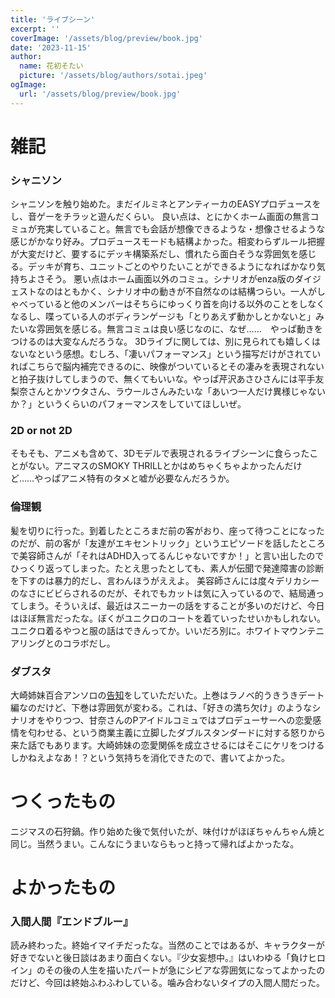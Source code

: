 ```yaml
---
title: 'ライブシーン'
excerpt: ''
coverImage: '/assets/blog/preview/book.jpg'
date: '2023-11-15'
author:
  name: 花初そたい
  picture: '/assets/blog/authors/sotai.jpeg'
ogImage:
  url: '/assets/blog/preview/book.jpg'
---
```

# 雑記

### シャニソン
シャニソンを触り始めた。まだイルミネとアンティーカのEASYプロデュースをし、音ゲーをチラッと遊んだくらい。
良い点は、とにかくホーム画面の無言コミュが充実していること。無言でも会話が想像できるような・想像させるような感じがかなり好み。プロデュースモードも結構よかった。相変わらずルール把握が大変だけど、要するにデッキ構築系だし、慣れたら面白そうな雰囲気を感じる。デッキが育ち、ユニットごとのやりたいことができるようになればかなり気持ちよさそう。
悪い点はホーム画面以外のコミュ。シナリオがenza版のダイジェストなのはともかく、シナリオ中の動きが不自然なのは結構つらい。一人がしゃべっていると他のメンバーはそちらにゆっくり首を向ける以外のことをしなくなるし、喋っている人のボディランゲージも「とりあえず動かしとかないと」みたいな雰囲気を感じる。無言コミュは良い感じなのに、なぜ……　やっぱ動きをつけるのは大変なんだろうな。
3Dライブに関しては、別に見られても嬉しくはないなという感想。むしろ、「凄いパフォーマンス」という描写だけがされていればこちらで脳内補完できるのに、映像がついているとその凄みを表現されないと拍子抜けしてしまうので、無くてもいいな。やっぱ芹沢あさひさんには平手友梨奈さんとかソウタさん、ラウールさんみたいな「あいつ一人だけ異様じゃないか？」というくらいのパフォーマンスをしていてほしいぜ。

### 2D or not 2D
そもそも、アニメも含めて、3Dモデルで表現されるライブシーンに食らったことがない。アニマスのSMOKY THRILLとかはめちゃくちゃよかったんだけど……やっぱアニメ特有のタメと嘘が必要なんだろうか。

### 倫理観
髪を切りに行った。到着したところまだ前の客がおり、座って待つことになったのだが、前の客が「友達がエキセントリック」というエピソードを話したところで美容師さんが「それはADHD入ってるんじゃないですか！」と言い出したのでひっくり返ってしまった。たとえ思ったとしても、素人が伝聞で発達障害の診断を下すのは暴力的だし、言わんほうがええよ。
美容師さんには度々デリカシーのなさにビビらされるのだが、それでもカットは気に入っているので、結局通ってしまう。そういえば、最近はスニーカーの話をすることが多いのだけど、今日はほぼ無言だったな。ぼくがユニクロのコートを着ていったせいかもしれない。ユニクロ着るやつと服の話はできんってか。いいだろ別に。ホワイトマウンテニアリングとのコラボだし。

### ダブスタ
大崎姉妹百合アンソロの[告知](https://twitter.com/bota_ohagi04/status/1724745937346834444)をしていただいた。上巻はラノベ的うきうきデート編なのだけど、下巻は雰囲気が変わる。これは、「好きの満ち欠け」のようなシナリオをやりつつ、甘奈さんのPアイドルコミュではプロデューサーへの恋愛感情を匂わせる、という商業主義に立脚したダブルスタンダードに対する怒りから来た話でもあります。大崎姉妹の恋愛関係を成立させるにはそこにケリをつけるしかねえよなあ！？という気持ちを消化できたので、書いてよかった。

# つくったもの
ニジマスの石狩鍋。作り始めた後で気付いたが、味付けがほぼちゃんちゃん焼と同じ。当然うまい。こんなにうまいならもっと持って帰ればよかったな。

# よかったもの
### 入間人間『エンドブルー』
読み終わった。終始イマイチだったな。当然のことではあるが、キャラクターが好きでないと後日談はあまり面白くない。『少女妄想中。』はいわゆる「負けヒロイン」のその後の人生を描いたパートが急にシビアな雰囲気になってよかったのだけど、今回は終始ふわふわしている。噛み合わないタイプの入間人間だった。